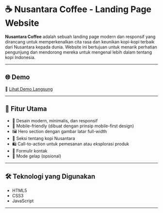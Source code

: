 # ☕ Nusantara Coffee - Landing Page Website

**Nusantara Coffee** adalah sebuah landing page modern dan responsif yang dirancang untuk memperkenalkan cita rasa dan keunikan kopi-kopi terbaik dari Nusantara kepada dunia. Website ini bertujuan untuk menarik perhatian pengunjung dan mendorong mereka untuk mengenal lebih dalam tentang kopi Indonesia.

---

## 🌐 Demo

🔗 [Lihat Demo Langsung](https://your-deployment-link.com)

---

## 📌 Fitur Utama

- 🎨 Desain modern, minimalis, dan responsif
- 📱 Mobile-friendly (dibuat dengan prinsip mobile-first design)
- 🖼️ Hero section dengan gambar latar full-width
- 🧾 Seksi tentang kopi Nusantara
- 🛍️ Call-to-action untuk pemesanan atau eksplorasi produk
- 📩 Formulir kontak
- 🌙 Mode gelap (opsional)

---

## 🛠️ Teknologi yang Digunakan

- HTML5
- CSS3 
- JavaScript 

---

